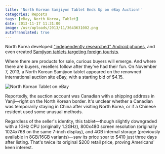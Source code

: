 ```yaml
---
title: 'North Korean Samjiyon Tablet Ends Up on eBay Auction!'
categories: Reposts
tags: [eBay, North Korea, Tablet]
date: 2013-11-17 11:31:00
image: /usr/uploads/2013/11/3643631002.png
autoTranslated: true
---
```



North Korea developed ["independently researched" Android phones](/en/article/chat/north-korean-arirang-android-phone-shock-everyone.lantian), 
and even created [Samjiyon tablets targeting foreign tourists](/en/article/chat/north-korean-android-pad-shock-everybody.lantian).

Where there are products for sale, curious buyers will emerge. And where there are buyers, resellers follow after they've had their fun. On November 7, 2013, a North Korean Samjiyon tablet appeared on the renowned international auction site eBay, with a starting bid of $4.15.

![North Korean Tablet on eBay](/usr/uploads/2013/11/3643631002.png)

Reportedly, the auction account was Canadian with a shipping address in Yanji—right on the North Korean border. It's unclear whether a Canadian was temporarily staying in China after visiting North Korea, or if a Chinese resident used some unusual methods.

Regardless of the seller's identity, this tablet—though slightly downgraded with a 1GHz CPU (originally 1.2GHz), 800x480 screen resolution (originally 1024x768 on the same 7-inch display), and 4GB internal storage (previously available in 8GB/16GB variants)—saw its price soar to $410 just three days after listing. That's twice its original $200 retail price, proving Americans' keen interest.
```
